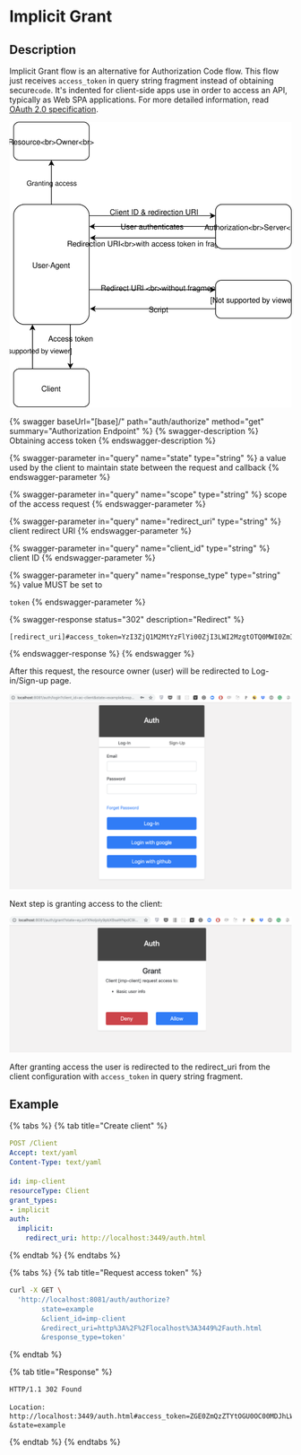 # Implicit Grant

## Description

Implicit Grant flow is an alternative for Authorization Code flow. This flow just receives `access_token` in query string fragment instead of obtaining secure`code`. It's indented for client-side apps use in order to access an API, typically as Web SPA applications. For more detailed information, read [OAuth 2.0 specification](https://tools.ietf.org/html/rfc6749#section-4.2).

![Basic scheme](../../.gitbook/assets/untitled-diagram-page-4.svg)

{% swagger baseUrl="[base]/" path="auth/authorize" method="get" summary="Authorization Endpoint" %}
{% swagger-description %}
Obtaining access token
{% endswagger-description %}

{% swagger-parameter in="query" name="state" type="string" %}
a value used by the client to maintain state between the request and callback
{% endswagger-parameter %}

{% swagger-parameter in="query" name="scope" type="string" %}
scope of the access request
{% endswagger-parameter %}

{% swagger-parameter in="query" name="redirect_uri" type="string" %}
client redirect URI
{% endswagger-parameter %}

{% swagger-parameter in="query" name="client_id" type="string" %}
client ID
{% endswagger-parameter %}

{% swagger-parameter in="query" name="response_type" type="string" %}
value MUST be set to 

`token`
{% endswagger-parameter %}

{% swagger-response status="302" description="Redirect" %}
```
[redirect_uri]#access_token=YzI3ZjQ1M2MtYzFlYi00ZjI3LWI2MzgtOTQ0MWI0ZmIzZjBi&state=eyJoYXNoIjoiIy9pbXBsaWNpdC9iYXNpYyIsImZvcm0tZGF0YSI6eyJ0eXBlIjoiYmFzaWMiLCJiYXNpYyI6eyJjbGllbnQtaWQiOiJpbXAtY2xpZW50In19LCJmb3JtLXBhdGgiOiJpbXBsaWNpdC1wYWdlIn0%3D
```
{% endswagger-response %}
{% endswagger %}

After this request, the resource owner (user) will be redirected to Log-in/Sign-up page.

![Example](../../.gitbook/assets/screenshot-2019-02-11-18.15.41.png)

Next step is granting access to the client:

![Example](../../.gitbook/assets/screenshot-2019-02-11-19.47.39.png)

After granting access the user is redirected to the redirect\_uri from the client configuration with `access_token` in query string fragment.

## Example

{% tabs %}
{% tab title="Create client" %}
```yaml
POST /Client
Accept: text/yaml
Content-Type: text/yaml

id: imp-client
resourceType: Client
grant_types:
- implicit
auth:
  implicit:
    redirect_uri: http://localhost:3449/auth.html
```
{% endtab %}
{% endtabs %}

{% tabs %}
{% tab title="Request access token" %}
```bash
curl -X GET \
  'http://localhost:8081/auth/authorize?
        state=example
        &client_id=imp-client
        &redirect_uri=http%3A%2F%2Flocalhost%3A3449%2Fauth.html
        &response_type=token'
```
{% endtab %}

{% tab title="Response" %}
```
HTTP/1.1 302 Found

Location: http://localhost:3449/auth.html#access_token=ZGE0ZmQzZTYtOGU0OC00MDJhLWFkN2ItZTg5ZmViYjdmNTQ2
&state=example
```
{% endtab %}
{% endtabs %}
